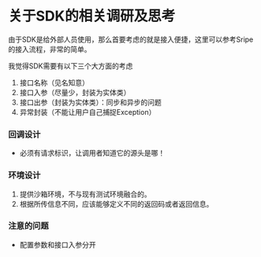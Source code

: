 # 关于SDK的相关调研及思考

由于SDK是给外部人员使用，那么首要考虑的就是接入便捷，这里可以参考Sripe的接入流程，非常的简单。

我觉得SDK需要有以下三个大方面的考虑

1. 接口名称（见名知意）
2. 接口入参（尽量少，封装为实体类）
3. 接口出参（封装为实体类）：同步和异步的问题
4. 异常封装（不能让用户自己捕捉Exception）



### 回调设计

* 必须有请求标识，让调用者知道它的源头是哪！

### 环境设计

1. 提供沙箱环境，不与现有测试环境融合的。
2. 根据所传信息不同，应该能够定义不同的返回码或者返回信息。

### 注意的问题

* 配置参数和接口入参分开